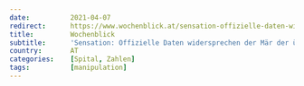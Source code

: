 ```yaml
---
date:          2021-04-07
redirect:      https://www.wochenblick.at/sensation-offizielle-daten-widersprechen-der-maer-der-ueberlasteten-spitaeler/
title:         Wochenblick
subtitle:      'Sensation: Offizielle Daten widersprechen der Mär der überlasteten Spitäler'
country:       AT
categories:    [Spital, Zahlen]
tags:          [manipulation]
---
```

